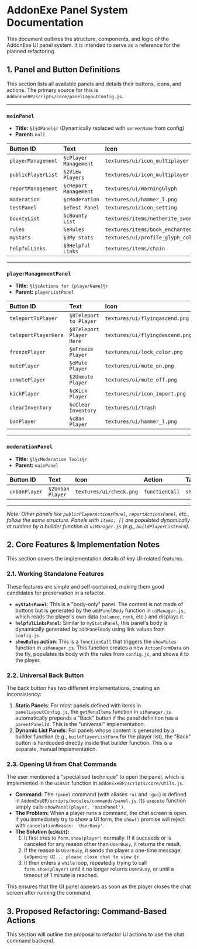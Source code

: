 # AddonExe Panel System Documentation

This document outlines the structure, components, and logic of the AddonExe UI panel system. It is intended to serve as a reference for the planned refactoring.

## 1. Panel and Button Definitions

This section lists all available panels and details their buttons, icons, and actions. The primary source for this is `AddonExeBP/scripts/core/panelLayoutConfig.js`.

---

### **`mainPanel`**
- **Title:** `§l§3Panel§r` (Dynamically replaced with `serverName` from config)
- **Parent:** `null`

| Button ID | Text | Icon | Action | Target |
| :--- | :--- | :--- | :--- | :--- |
| `playerManagement` | `§cPlayer Management` | `textures/ui/icon_multiplayer` | `openPanel` | `playerListPanel` |
| `publicPlayerList` | `§2View Players` | `textures/ui/icon_multiplayer` | `openPanel` | `publicPlayerListPanel` |
| `reportManagement` | `§cReport Management` | `textures/ui/WarningGlyph` | `openPanel` | `reportListPanel` |
| `moderation` | `§cModeration` | `textures/ui/hammer_l.png` | `openPanel` | `moderationPanel` |
| `testPanel` | `§eTest Panel` | `textures/ui/icon_setting` | `openPanel` | `testPanel` |
| `bountyList` | `§cBounty List` | `textures/items/netherite_sword.png` | `openPanel` | `bountyListPanel` |
| `rules` | `§eRules` | `textures/items/book_enchanted.png` | `functionCall` | `showRules` |
| `myStats` | `§3My Stats` | `textures/ui/profile_glyph_color.png` | `openPanel` | `myStatsPanel` |
| `helpfulLinks` | `§9Helpful Links` | `textures/items/chain` | `openPanel` | `helpfulLinksPanel` |

---

### **`playerManagementPanel`**
- **Title:** `§l§cActions for {playerName}§r`
- **Parent:** `playerListPanel`

| Button ID | Text | Icon | Action | Target |
| :--- | :--- | :--- | :--- | :--- |
| `teleportToPlayer` | `§8Teleport to Player` | `textures/ui/flyingascend.png` | `functionCall` | `teleportTo` |
| `teleportPlayerHere` | `§8Teleport Player Here`| `textures/ui/flyingdescend.png` | `functionCall` | `teleportHere` |
| `freezePlayer` | `§eFreeze Player` | `textures/ui/lock_color.png` | `functionCall` | `toggleFreeze` |
| `mutePlayer` | `§eMute Player` | `textures/ui/mute_on.png` | `functionCall` | `showMuteForm` |
| `unmutePlayer` | `§2Unmute Player` | `textures/ui/mute_off.png` | `functionCall` | `showUnmuteForm` |
| `kickPlayer` | `§cKick Player` | `textures/ui/icon_import.png` | `functionCall` | `showKickForm` |
| `clearInventory` | `§cClear Inventory` | `textures/ui/trash` | `functionCall` | `clearInventory` |
| `banPlayer` | `§cBan Player` | `textures/ui/hammer_l.png` | `functionCall` | `showBanForm` |

---

### **`moderationPanel`**
- **Title:** `§l§cModeration Tools§r`
- **Parent:** `mainPanel`

| Button ID | Text | Icon | Action | Target |
| :--- | :--- | :--- | :--- | :--- |
| `unbanPlayer` | `§2Unban Player` | `textures/ui/check.png` | `functionCall` | `showUnbanForm` |

---
*Note: Other panels like `publicPlayerActionsPanel`, `reportActionsPanel`, etc., follow the same structure. Panels with `items: []` are populated dynamically at runtime by a builder function in `uiManager.js` (e.g., `buildPlayerListForm`).*


## 2. Core Features & Implementation Notes

This section covers the implementation details of key UI-related features.

### **2.1. Working Standalone Features**
These features are simple and self-contained, making them good candidates for preservation in a refactor.

- **`myStatsPanel`**: This is a "body-only" panel. The content is not made of buttons but is generated by the `addPanelBody` function in `uiManager.js`, which reads the player's own data (`balance`, `rank`, etc.) and displays it.
- **`helpfulLinksPanel`**: Similar to `myStatsPanel`, this panel's body is dynamically generated by `addPanelBody` using link values from `config.js`.
- **`showRules` action**: This is a `functionCall` that triggers the `showRules` function in `uiManager.js`. This function creates a new `ActionFormData` on the fly, populates its body with the rules from `config.js`, and shows it to the player.

### **2.2. Universal Back Button**
The back button has two different implementations, creating an inconsistency:

1.  **Static Panels**: For most panels defined with items in `panelLayoutConfig.js`, the `getMenuItems` function in `uiManager.js` automatically prepends a "Back" button if the panel definition has a `parentPanelId`. This is the "universal" implementation.
2.  **Dynamic List Panels**: For panels whose content is generated by a builder function (e.g., `buildPlayerListForm` for the player list), the "Back" button is hardcoded directly inside that builder function. This is a separate, manual implementation.

### **2.3. Opening UI from Chat Commands**
The user mentioned a "specialised technique" to open the panel, which is implemented in the `uiWait` function in `AddonExeBP/scripts/core/utils.js`.

- **Command:** The `!panel` command (with aliases `!ui` and `!gui`) is defined in `AddonExeBP/scripts/modules/commands/panel.js`. Its `execute` function simply calls `showPanel(player, 'mainPanel')`.
- **The Problem:** When a player runs a command, the chat screen is open. If you immediately try to show a UI form, the `show()` promise will reject with `cancelationReason: 'UserBusy'`.
- **The Solution (`uiWait`):**
    1.  It first tries to `form.show(player)` normally. If it succeeds or is canceled for any reason other than `UserBusy`, it returns the result.
    2.  If the reason is `UserBusy`, it sends the player a one-time message: `§eOpening UI... please close chat to view.§r`.
    3.  It then enters a `while` loop, repeatedly trying to call `form.show(player)` until it no longer returns `UserBusy`, or until a timeout of 1 minute is reached.

This ensures that the UI panel appears as soon as the player closes the chat screen after running the command.

## 3. Proposed Refactoring: Command-Based Actions

This section will outline the proposal to refactor UI actions to use the chat command backend.
